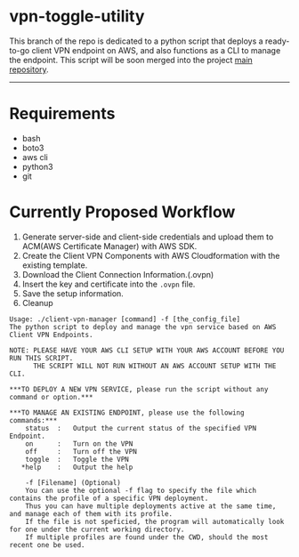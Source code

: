 # vpn-toggle-utility

This branch of the repo is dedicated to a python script that deploys a ready-to-go client VPN endpoint on AWS, and also functions as a CLI to manage the endpoint. This script will be soon merged into the project [main repository](https://github.com/Scottpedia/aws-client-vpn-setup).

----------------------------------------------

# Requirements

- bash
- boto3
- aws cli
- python3
- git

# Currently Proposed Workflow

1. Generate server-side and client-side credentials and upload them to ACM(AWS Certificate Manager) with AWS SDK.
1. Create the Client VPN Components with AWS Cloudformation with the existing template.
1. Download the Client Connection Information.(.ovpn)
1. Insert the key and certificate into the  `.ovpn` file.
1. Save the setup information.
1. Cleanup

```
Usage: ./client-vpn-manager [command] -f [the_config_file]
The python script to deploy and manage the vpn service based on AWS Client VPN Endpoints.

NOTE: PLEASE HAVE YOUR AWS CLI SETUP WITH YOUR AWS ACCOUNT BEFORE YOU RUN THIS SCRIPT.
      THE SCRIPT WILL NOT RUN WITHOUT AN AWS ACCOUNT SETUP WITH THE CLI.

***TO DEPLOY A NEW VPN SERVICE, please run the script without any command or option.***

***TO MANAGE AN EXISTING ENDPOINT, please use the following commands:***
    status  :   Output the current status of the specified VPN Endpoint.
    on      :   Turn on the VPN
    off     :   Turn off the VPN
    toggle  :   Toggle the VPN
   *help    :   Output the help 

    -f [Filename] (Optional)
    You can use the optional -f flag to specify the file which contains the profile of a specific VPN deployment.
    Thus you can have multiple deployments active at the same time, and manage each of them with its profile.
    If the file is not speficied, the program will automatically look for one under the current working directory.
    If multiple profiles are found under the CWD, should the most recent one be used.
```